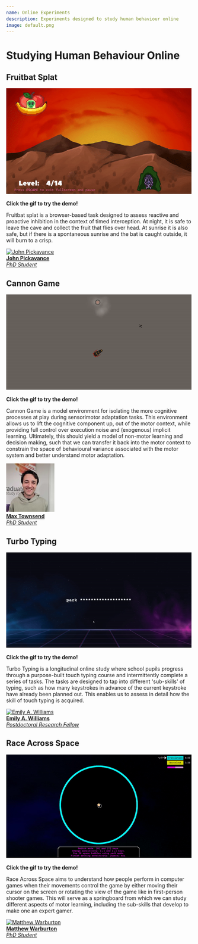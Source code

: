 ```yaml
---
name: Online Experiments
description: Experiments designed to study human behaviour online
image: default.png
---
```



# Studying Human Behaviour Online



## Fruitbat Splat

[![Fruitbat Splat](/static/files/fruity.gif "Fruitbat Splat")](http://tinyurl.com/6cuw5nnz)

**Click the gif to try the demo!**

Fruitbat splat is a browser-based task designed to assess reactive and proactive inhibition in the context of timed interception. 
At night, it is safe to leave the cave and collect the fruit that flies over head. 
At sunrise it is also safe, but if there is a spontaneous sunrise and the bat is caught outside, it will burn to a crisp.

<a class="personbox" href="/people/john-pickavance/"> 
<img class="person" src="/static/people-images/jp.jpg" alt="John Pickavance"/> 
<br><strong>John Pickavance</strong><br><em>PhD Student</em>
</a>

<br>

## Cannon Game

[![Cannon Game](/static/files/shooty.gif "Cannon Game")](https://live.d3j79ry36dacsl.amplifyapp.com/)

**Click the gif to try the demo!**

Cannon Game is a model environment for isolating the more cognitive processes at play during sensorimotor adaptation tasks. 
This environment allows us to lift the cognitive component up, out of the motor context, while providing full control over execution noise and (exogenous) implicit learning. 
Ultimately, this should yield a model of non-motor learning and decision making, such that we can transfer it back into the motor context to constrain the space of behavioural variance associated with the motor system and better understand motor adaptation.

<a class="personbox" href="/people/max-townsend/"> 
<img class="person" src="/static/people-images/max.jpg" alt="Max Townsend"/> 
<br><strong>Max Townsend</strong><br><em>PhD Student</em>
</a>

<br>

## Turbo Typing

[![Turbo Typing](/static/files/typey2.gif "Turbo Typing")](https://typingdemo.d2aiys383xfv5b.amplifyapp.com/)

**Click the gif to try the demo!**

Turbo Typing is a longitudinal online study where school pupils progress through a purpose-built touch typing course and intermittently complete a series of tasks. 
The tasks are designed to tap into different 'sub-skills' of typing, such as how many keystrokes in advance of the current keystroke have already been planned out. 
This enables us to assess in detail how the skill of touch typing is acquired.

<a class="personbox" href="/people/emily-williams/"> 
<img class="person" src="/static/people-images/em.jpg" alt="Emily A. Williams" /> 
<br><strong>Emily A. Williams</strong><br><em>Postdoctoral Research Fellow </em>
</a>

<br>

## Race Across Space

[![Race Across Space](/static/files/racey.gif "Race Across Space")](https://demo.d1avb9lpkd1k4h.amplifyapp.com/)

**Click the gif to try the demo!**

Race Across Space aims to understand how people perform in computer games when their movements control the game by either moving their cursor on the screen or rotating the view of the game like in first-person shooter games.
This will serve as a springboard from which we can study different aspects of motor learning, including the sub-skills that develop to make one an expert gamer. 

<a class="personbox" href="/people/matthew-warburton/"> 
<img class="person" src="/static/people-images/matthew.jpg" alt="Matthew Warburton"/> 
<br><strong>Matthew Warburton</strong><br><em>PhD Student</em>
</a>

